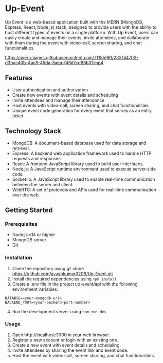 # Up-Event
Up Event is a web-based application built with the MERN (MongoDB, Express, React, Node.js) stack, designed to provide users with the ability to host different types of events on a single platform. With Up Event, users can easily create and manage their events, invite attendees, and collaborate with them during the event with video-call, screen sharing, and chat functionalities.



https://user-images.githubusercontent.com/71185961/233144702-d3bac40b-4ac8-45da-8aea-f48d7cd88b37.mp4



## Features

* User authentication and authorization
* Create new events with event details and scheduling
* Invite attendees and manage their attendance
* Host events with video-call, screen sharing, and chat functionalities
* Unique event code generation for every event that serves as an entry ticket

## Technology Stack
* MongoDB: A document-based database used for data storage and retrieval.
* Express: A backend web application framework used to handle HTTP requests and responses.
* React: A frontend JavaScript library used to build user interfaces.
* Node.js: A JavaScript runtime environment used to execute server-side code.
* Socket.io: A JavaScript library used to enable real-time communication between the server and client.
* WebRTC: A set of protocols and APIs used for real-time communication over the web.

## Getting Started

### Prerequisites
* Node.js v14 or higher
* MongoDB server
* Git

### Installation
1. Clone the repository using git clone https://github.com/ayushkumar0208/Up-Event.git
2. Install the required dependencies using ```npm install```
3. Create a .env file in the project up-event/api with the following environment variables:
```
DATABSE=<your-mongodb-uri>
BACKEND_PORT=<your-backend-port-number>
```
4. Run the development server using ```npm run dev```


### Usage
1. Open http://localhost:3000 in your web browser.
2. Register a new account or login with an existing one.
3. Create a new event with event details and scheduling.
4. Invite attendees by sharing the event link and event code.
5. Host the event with video-call, screen sharing, and chat functionalities.

